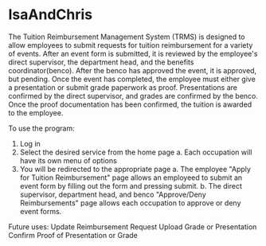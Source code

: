 # IsaAndChris

The Tuition Reimbursement Management System (TRMS) is designed to allow employees to submit requests for tuition reimbursement for a variety of events. After an event form is submitted, it is reviewed by the employee's direct supervisor, the department head, and the benefits coordinator(benco). After the benco has approved the event, it is approved, but pending. Once the event has completed, the employee must either give a presentation or submit grade paperwork as proof. Presentations are confirmed by the direct supervisor, and grades are confirmed by the benco. Once the proof documentation has been confirmed, the tuition is awarded to the employee.

To use the program:
1. Log in
2. Select the desired service from the home page
	a. Each occupation will have its own menu of options
3. You will be redirected to the appropriate page
	a. The employee "Apply for Tuition Reimbursement" page allows an employeed to submit an event form by filling out the form and pressing submit.
	b. The direct supervisor, department head, and benco "Approve/Deny Reimbursements" page allows each occupation to approve or deny event forms.

Future uses:
Update Reimbursement Request
Upload Grade or Presentation
Confirm Proof of Presentation or Grade